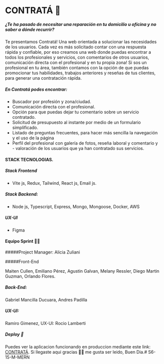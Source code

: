 
  # CONTRATÁ 🚀

 ##### ¿Te ha pasado de necesitar una reparación en tu domicilio u oficina y no saber a dónde recurrir? 

Te presentamos Contratá! Una  web orientada a solucionar las necesidades de los usuarios. Cada vez es más solicitado contar con una respuesta rápida y confiable, por eso creamos una web donde puedas encontrar a todos los profesionales y servicios, con comentarios de otros usuarios, comunicación directa con el profesional y en tu propia zona!
Si sos un profesional en tu área, también contamos con la opción de que puedas promocionar tus habilidades, trabajos anteriores y reseñas de tus clientes, para generar una contratación rápida. 

##### En Contratá podes encontrar:

- Buscador por profesión y zona/ciudad.
- Comunicación directa con el profesional.
- Opción para que puedas dejar tu comentario sobre un servicio contratado.
- Solicitud de presupuesto al instante por medio de un formulario simplificado.
- Listado de preguntas frecuentes, para hacer más sencilla la navegación y el uso de la página
- Perfil del profesional con galería de fotos, reseña laboral y comentario y - valoración de los usuarios que ya han contratado sus servicios. 

#### STACK TECNOLOGIAS.

##### Stack Frontend
- Vite js, Redux, Tailwind, React js, Email js.

##### Stack Backend: 
- Node js, Typescript, Express, Mongo, Mongoose, Docker, AWS

##### UX-UI 

- Figma

#### Equipo Sprint 👩‍💻

#####Project Manager: 
Alicia Zuliani 

#####Front-End

Maiten Cullen, Emiliano Pérez, Agustin Galvan, Melany Ressler, Diego Martin Guzman, Orlando Flores.

##### Back-End: 

Gabriel Mancilla Ducuara, Andres Padilla

##### UX-UI: 

Ramiro Gimenez, UX-UI: Rocio Lamberti  

##### Deploy 🚀
Puedes ver la aplicacion funcionando en produccion mediante este link: [CONTRATÁ](https://contrata.vercel.app/ "CONTRATÁ").
Si llegaste aqui gracias 🙏🏼 me gusta ser leido, Buen Dia.# S6-15-M-MERN
